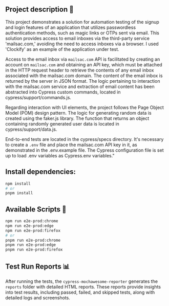 ## Project description 📖

This project demonstrates a solution for automation testing of the signup and login features of an application that utilizes passwordless authentication methods, such as magic links or OTPs sent via email. This solution provides access to email inboxes via the third-party service 'mailsac.com,' avoiding the need to access inboxes via a browser. I used 'Clockify' as an example of the application under test.

Access to the email inbox via `mailsac.com` API is facilitated by creating an account on `mailsac.com` and obtaining an API key, which must be attached in the HTTP request header to retrieve the contents of any email inbox associated with the mailsac.com domain. The content of the email inbox is returned by the server in JSON format. The logic pertaining to interaction with the mailsac.com service and extraction of email content has been abstracted into Cypress custom commands, located in cypress/support/commands.js.

Regarding interaction with UI elements, the project follows the Page Object Model (POM) design pattern.
The logic for generating random data is created using the faker.js library. The function that returns an object containing randomly generated user data is located in cypress/support/data.js.

End-to-end tests are located in the cypress/specs directory. It's necessary to create a `.env` file and place the mailsac.com API key in it, as demonstrated in the .env.example file. The Cypress configuration file is set up to load .env variables as Cypress.env variables."

## Install dependencies:

```bash
npm install
# or
pnpm install
```

## Available Scripts 🧪

```bash
npm run e2e-prod:chrome
npm run e2e-prod:edge
npm run e2e-prod:firefox
# or
pnpm run e2e-prod:chrome
pnpm run e2e-prod:edge
pnpm run e2e-prod:firefox
```

## Test Run Reports 📊

After running the tests, the `cypress-mochawesome-reporter` generates the `reports` folder with detailed HTML reports. These reports provide insights into test results, including passed, failed, and skipped tests, along with detailed logs and screenshots.
